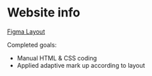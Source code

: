 # Website info

[Figma Layout](https://www.figma.com/design/KuFDPAjWYQ3QtFyH64AUy9/tea?node-id=2-434&node-type=frame&t=IiCr7w41FQLA5j0U-0)

Completed goals:

- Manual HTML & CSS coding
- Applied adaptive mark up according to layout

